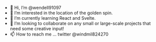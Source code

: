 - 👋 Hi, I’m @wendell91097
- 👀 I’m interested in the location of the golden spin.
- 🌱 I’m currently learning React and Svelte.
- 💞️ I’m looking to collaborate on any small or large-scale projects that need some creative input!
- 📫 How to reach me ...
  twitter
  @windmil824270
<!---
wendell91097/wendell91097 is a ✨ special ✨ repository because its `README.md` (this file) appears on your GitHub profile.
You can click the Preview link to take a look at your changes.
--->
